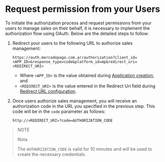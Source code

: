 # Request permission from your Users

To initiate the authorization process and request permissions from your users to manage sales on their behalf, it is necessary to implement the authorization flow using OAuth. Below are the detailed steps to follow:

1. Redirect your users to the following URL to authorize sales management:

    ```curl
    https://auth.mercadopago.com.ar/authorization?client_id=<APP_ID>&response_type=code&platform_id=mp&redirect_uri=<REDIRECT_URI>
    ```

    - Where `<APP_ID>` is the value obtained during [Application creation](/developers/en/docs/split-payment/integration-configuration/create-application), and
    - `<REDIRECT_URI>` is the value entered in the Redirect Uri field during [Redirect URL configuration](/developers/en/docs/split-payment/integration-configuration/create-application).

2. Once users authorize sales management, you will receive an authorization code in the URL you specified in the previous step. This code will be in the `code` parameter as follows:

    ```curl
    http://<REDIRECT_URI>?code=AUTHORIZATION_CODE
    ```

> NOTE
>
> Nota
>
> The `AUTHORIZATION_CODE` is valid for 10 minutes and will be used to create the necessary credentials.
